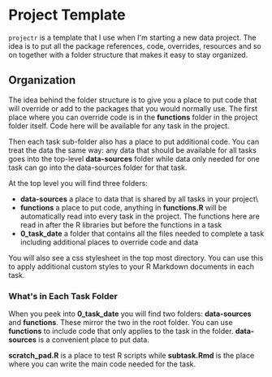 
# Project Template

`projectr` is a template that I use when I'm starting a new data project. The idea is to put all
the package references, code, overrides, resources and so on together with a folder structure that makes it
easy to stay organized.

## Organization

The idea behind the folder structure is to give you a place to put code that will override or
add to the packages that you would normally use. The first place where you can override code is
in the **functions** folder in the project folder itself. Code here will be available for any
task in the project.

Then each task sub-folder also has a place to put additional code. You can treat the data the same
way: any data that should be available for all tasks goes into the top-level **data-sources** folder
while data only needed for one task can go into the data-sources folder for that task.

At the top level you will find three folders:

- **data-sources** a place to data that is shared by all tasks in your project\
- **functions** a place to put code, anything in **functions.R** will be automatically read into every task in the project. The functions here are read in after the R libraries but before the functions in a task
- **0_task_date** a folder that contains all the files needed to complete a task including additional places to override code and data

You will also see a css stylesheet in the top most directory. You can use this to apply additional custom styles to your R Markdown documents in each task.

### What's in Each Task Folder

When you peek into **0_task_date** you will find two folders: **data-sources** and **functions**. These mirror the two in the root folder. You can use **functions** to include code that only applies to the task in the folder. **data-sources** is a convenient place to put data.

**scratch_pad.R** is a place to test R scripts while **subtask.Rmd** is the place where you can write the main code needed for the task.